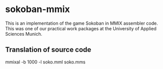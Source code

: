# sokoban-mmix
This is an implementation of the game Sokoban in MMIX assembler code. This was one of our practical work packages at the University of Applied Sciences Munich.

## Translation of source code
mmixal -b 1000 -l soko.mml soko.mms
